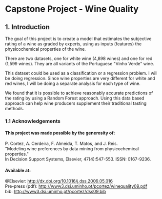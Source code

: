 # Capstone Project - Wine Quality

## 1. Introduction
The goal of this project is to create a model that estimates the subjective rating of a wine as graded by experts, using as inputs (features) the physicochemical properties of the wine.

There are two datasets, one for white wine (4,898 wines) and one for red (1,599 wines). They are all variants of the Portuguese "Vinho Verde" wine.

This dataset could be used as a classification or a regression problem. I will be doing regression. Since wine properties are very different for white and red wines, I will be doing a separate analysis for each type of wine.

We found that it is possible to achieve reasonably accurate predictions of the rating by using a Random Forest approach. Using this data based approach can help wine producers supplement their traditional tasting methods.

### 1.1 Acknowledgements

#### This project was made possible by the generosity of: 

P. Cortez, A. Cerdeira, F. Almeida, T. Matos, and J. Reis.   
"Modeling wine preferences by data mining from physicochemical properties."  
In Decision Support Systems, Elsevier, 47(4):547-553. ISSN: 0167-9236.

#### Available at:  
@Elsevier: http://dx.doi.org/10.1016/j.dss.2009.05.016    
Pre-press (pdf): http://www3.dsi.uminho.pt/pcortez/winequality09.pdf  
bib: http://www3.dsi.uminho.pt/pcortez/dss09.bib
